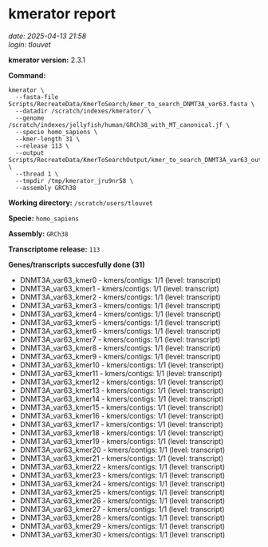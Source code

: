 # kmerator report
*date: 2025-04-13 21:58*  
*login: tlouvet*

**kmerator version:** 2.3.1

**Command:**

```
kmerator \
  --fasta-file Scripts/RecreateData/KmerToSearch/kmer_to_search_DNMT3A_var63.fasta \
  --datadir /scratch/indexes/kmerator/ \
  --genome /scratch/indexes/jellyfish/human/GRCh38_with_MT_canonical.jf \
  --specie homo_sapiens \
  --kmer-length 31 \
  --release 113 \
  --output Scripts/RecreateData/KmerToSearchOutput/kmer_to_search_DNMT3A_var63_output \
  --thread 1 \
  --tmpdir /tmp/kmerator_jru9nr58 \
  --assembly GRCh38
```

**Working directory:** `/scratch/users/tlouvet`

**Specie:** `homo_sapiens`

**Assembly:** `GRCh38`

**Transcriptome release:** `113`

**Genes/transcripts succesfully done (31)**

- DNMT3A_var63_kmer0 - kmers/contigs: 1/1 (level: transcript)
- DNMT3A_var63_kmer1 - kmers/contigs: 1/1 (level: transcript)
- DNMT3A_var63_kmer2 - kmers/contigs: 1/1 (level: transcript)
- DNMT3A_var63_kmer3 - kmers/contigs: 1/1 (level: transcript)
- DNMT3A_var63_kmer4 - kmers/contigs: 1/1 (level: transcript)
- DNMT3A_var63_kmer5 - kmers/contigs: 1/1 (level: transcript)
- DNMT3A_var63_kmer6 - kmers/contigs: 1/1 (level: transcript)
- DNMT3A_var63_kmer7 - kmers/contigs: 1/1 (level: transcript)
- DNMT3A_var63_kmer8 - kmers/contigs: 1/1 (level: transcript)
- DNMT3A_var63_kmer9 - kmers/contigs: 1/1 (level: transcript)
- DNMT3A_var63_kmer10 - kmers/contigs: 1/1 (level: transcript)
- DNMT3A_var63_kmer11 - kmers/contigs: 1/1 (level: transcript)
- DNMT3A_var63_kmer12 - kmers/contigs: 1/1 (level: transcript)
- DNMT3A_var63_kmer13 - kmers/contigs: 1/1 (level: transcript)
- DNMT3A_var63_kmer14 - kmers/contigs: 1/1 (level: transcript)
- DNMT3A_var63_kmer15 - kmers/contigs: 1/1 (level: transcript)
- DNMT3A_var63_kmer16 - kmers/contigs: 1/1 (level: transcript)
- DNMT3A_var63_kmer17 - kmers/contigs: 1/1 (level: transcript)
- DNMT3A_var63_kmer18 - kmers/contigs: 1/1 (level: transcript)
- DNMT3A_var63_kmer19 - kmers/contigs: 1/1 (level: transcript)
- DNMT3A_var63_kmer20 - kmers/contigs: 1/1 (level: transcript)
- DNMT3A_var63_kmer21 - kmers/contigs: 1/1 (level: transcript)
- DNMT3A_var63_kmer22 - kmers/contigs: 1/1 (level: transcript)
- DNMT3A_var63_kmer23 - kmers/contigs: 1/1 (level: transcript)
- DNMT3A_var63_kmer24 - kmers/contigs: 1/1 (level: transcript)
- DNMT3A_var63_kmer25 - kmers/contigs: 1/1 (level: transcript)
- DNMT3A_var63_kmer26 - kmers/contigs: 1/1 (level: transcript)
- DNMT3A_var63_kmer27 - kmers/contigs: 1/1 (level: transcript)
- DNMT3A_var63_kmer28 - kmers/contigs: 1/1 (level: transcript)
- DNMT3A_var63_kmer29 - kmers/contigs: 1/1 (level: transcript)
- DNMT3A_var63_kmer30 - kmers/contigs: 1/1 (level: transcript)
